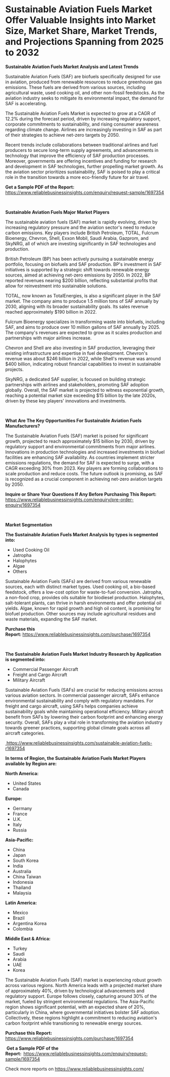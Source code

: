 <p><h1>Sustainable Aviation Fuels Market Offer Valuable Insights into Market Size, Market Share, Market Trends, and Projections Spanning from 2025 to 2032</h1></p><p><strong>Sustainable Aviation Fuels Market Analysis and Latest Trends</strong></p>
<p><p>Sustainable Aviation Fuels (SAF) are biofuels specifically designed for use in aviation, produced from renewable resources to reduce greenhouse gas emissions. These fuels are derived from various sources, including agricultural waste, used cooking oil, and other non-fossil feedstocks. As the aviation industry seeks to mitigate its environmental impact, the demand for SAF is accelerating.</p><p>The Sustainable Aviation Fuels Market is expected to grow at a CAGR of 12.2% during the forecast period, driven by increasing regulatory support, corporate commitments to sustainability, and rising consumer awareness regarding climate change. Airlines are increasingly investing in SAF as part of their strategies to achieve net-zero targets by 2050. </p><p>Recent trends include collaborations between traditional airlines and fuel producers to secure long-term supply agreements, and advancements in technology that improve the efficiency of SAF production processes. Moreover, governments are offering incentives and funding for research and development in SAF technologies, further propelling market growth. As the aviation sector prioritizes sustainability, SAF is poised to play a critical role in the transition towards a more eco-friendly future for air travel.</p></p>
<p><strong>Get a Sample PDF of the Report:&nbsp;</strong> <a href="https://www.reliablebusinessinsights.com/enquiry/request-sample/1697354?utm_campaign=3366&utm_medium=2&utm_source=Github&utm_content=ia&utm_term=27032025&utm_id=sustainable-aviation-fuels">https://www.reliablebusinessinsights.com/enquiry/request-sample/1697354</a></p>
<p>&nbsp;</p>
<p><strong>Sustainable Aviation Fuels Major Market Players</strong></p>
<p><p>The sustainable aviation fuels (SAF) market is rapidly evolving, driven by increasing regulatory pressure and the aviation sector's need to reduce carbon emissions. Key players include British Petroleum, TOTAL, Fulcrum Bioenergy, Chevron, Shell, Exxon Mobil, Saudi Arabia, Gazprom, and SkyNRG, all of which are investing significantly in SAF technologies and production.</p><p>British Petroleum (BP) has been actively pursuing a sustainable energy portfolio, focusing on biofuels and SAF production. BP's investment in SAF initiatives is supported by a strategic shift towards renewable energy sources, aimed at achieving net-zero emissions by 2050. In 2022, BP reported revenues nearing $200 billion, reflecting substantial profits that allow for reinvestment into sustainable solutions.</p><p>TOTAL, now known as TotalEnergies, is also a significant player in the SAF market. The company aims to produce 1.5 million tons of SAF annually by 2030, aligning with its broader sustainability goals. Its sales revenue reached approximately $190 billion in 2022.</p><p>Fulcrum Bioenergy specializes in transforming waste into biofuels, including SAF, and aims to produce over 10 million gallons of SAF annually by 2025. The company's revenues are expected to grow as it scales production and partnerships with major airlines increase.</p><p>Chevron and Shell are also investing in SAF production, leveraging their existing infrastructure and expertise in fuel development. Chevron's revenue was about $246 billion in 2022, while Shell's revenue was around $400 billion, indicating robust financial capabilities to invest in sustainable projects.</p><p>SkyNRG, a dedicated SAF supplier, is focused on building strategic partnerships with airlines and stakeholders, promoting SAF adoption globally. Overall, the SAF market is projected to witness exponential growth, reaching a potential market size exceeding $15 billion by the late 2020s, driven by these key players' innovations and investments.</p></p>
<p>&nbsp;</p>
<p><strong>What Are The Key Opportunities For Sustainable Aviation Fuels Manufacturers?</strong></p>
<p><p>The Sustainable Aviation Fuels (SAF) market is poised for significant growth, projected to reach approximately $15 billion by 2030, driven by regulatory support and environmental commitments from major airlines. Innovations in production technologies and increased investments in biofuel facilities are enhancing SAF availability. As countries implement stricter emissions regulations, the demand for SAF is expected to surge, with a CAGR exceeding 30% from 2023. Key players are forming collaborations to scale production and reduce costs. The future outlook is promising, as SAF is recognized as a crucial component in achieving net-zero aviation targets by 2050.</p></p>
<p><strong>Inquire or Share Your Questions If Any Before Purchasing This Report:</strong> <a href="https://www.reliablebusinessinsights.com/enquiry/pre-order-enquiry/1697354?utm_campaign=3366&utm_medium=2&utm_source=Github&utm_content=ia&utm_term=27032025&utm_id=sustainable-aviation-fuels">https://www.reliablebusinessinsights.com/enquiry/pre-order-enquiry/1697354</a></p>
<p>&nbsp;</p>
<p><strong>Market Segmentation</strong></p>
<p><strong>The Sustainable Aviation Fuels Market Analysis by types is segmented into:</strong></p>
<p><ul><li>Used Cooking Oil</li><li>Jatropha</li><li>Halophytes</li><li>Algae</li><li>Others</li></ul></p>
<p><p>Sustainable Aviation Fuels (SAFs) are derived from various renewable sources, each with distinct market types. Used cooking oil, a bio-based feedstock, offers a low-cost option for waste-to-fuel conversion. Jatropha, a non-food crop, provides oils suitable for biodiesel production. Halophytes, salt-tolerant plants, can thrive in harsh environments and offer potential oil yields. Algae, known for rapid growth and high oil content, is promising for biofuel production. Other sources may include agricultural residues and waste materials, expanding the SAF market.</p></p>
<p><strong>Purchase this Report:&nbsp;</strong><a href="https://www.reliablebusinessinsights.com/purchase/1697354?utm_campaign=3366&utm_medium=2&utm_source=Github&utm_content=ia&utm_term=27032025&utm_id=sustainable-aviation-fuels">https://www.reliablebusinessinsights.com/purchase/1697354</a></p>
<p>&nbsp;</p>
<p><strong>The Sustainable Aviation Fuels Market Industry Research by Application is segmented into:</strong></p>
<p><ul><li>Commercial Passenger Aircraft</li><li>Freight and Cargo Aircraft</li><li>Military Aircraft</li></ul></p>
<p><p>Sustainable Aviation Fuels (SAFs) are crucial for reducing emissions across various aviation sectors. In commercial passenger aircraft, SAFs enhance environmental sustainability and comply with regulatory mandates. For freight and cargo aircraft, using SAFs helps companies achieve sustainability goals while maintaining operational efficiency. Military aircraft benefit from SAFs by lowering their carbon footprint and enhancing energy security. Overall, SAFs play a vital role in transforming the aviation industry towards greener practices, supporting global climate goals across all aircraft categories.</p></p>
<p><a href="https://www.reliablebusinessinsights.com/sustainable-aviation-fuels-r1697354?utm_campaign=3366&utm_medium=2&utm_source=Github&utm_content=ia&utm_term=27032025&utm_id=sustainable-aviation-fuels">&nbsp;https://www.reliablebusinessinsights.com/sustainable-aviation-fuels-r1697354</a></p>
<p><strong>In terms of Region, the Sustainable Aviation Fuels Market Players available by Region are:</strong></p>
<p>
    <p> <strong> North America: </strong>
        <ul>
            <li>United States</li>
            <li>Canada</li>
        </ul>
        </p> 
    <p> <strong> Europe: </strong>
        <ul>
            <li>Germany</li>
            <li>France</li>
            <li>U.K.</li>
            <li>Italy</li>
            <li>Russia</li>
        </ul>
        </p> 
    <p> <strong> Asia-Pacific: </strong>
        <ul>
            <li>China</li>
            <li>Japan</li>
            <li>South Korea</li>
            <li>India</li>
            <li>Australia</li>
            <li>China Taiwan</li>
            <li>Indonesia</li>
            <li>Thailand</li>
            <li>Malaysia</li>
        </ul>
        </p> 
    <p> <strong> Latin America: </strong>
        <ul>
            <li>Mexico</li>
            <li>Brazil</li>
            <li>Argentina Korea</li>
            <li>Colombia</li>
        </ul>
        </p> 
    <p> <strong> Middle East & Africa: </strong>
        <ul>
            <li>Turkey</li>
            <li>Saudi</li>
            <li>Arabia</li>
            <li>UAE</li>
            <li>Korea</li>
        </ul>
    </p>
    </p>
<p><p>The Sustainable Aviation Fuels (SAF) market is experiencing robust growth across various regions. North America leads with a projected market share of approximately 40%, driven by technological advancements and regulatory support. Europe follows closely, capturing around 30% of the market, fueled by stringent environmental regulations. The Asia-Pacific region shows significant potential, with an expected share of 20%, particularly in China, where governmental initiatives bolster SAF adoption. Collectively, these regions highlight a commitment to reducing aviation's carbon footprint while transitioning to renewable energy sources.</p></p>
<p><strong>Purchase this Report: </strong><a href="https://www.reliablebusinessinsights.com/purchase/1697354?utm_campaign=3366&utm_medium=2&utm_source=Github&utm_content=ia&utm_term=27032025&utm_id=sustainable-aviation-fuels">https://www.reliablebusinessinsights.com/purchase/1697354</a></p>
<p>&nbsp;<strong>Get a Sample PDF of the Report:&nbsp;&nbsp;</strong><a href="https://www.reliablebusinessinsights.com/enquiry/request-sample/1697354?utm_campaign=3366&utm_medium=2&utm_source=Github&utm_content=ia&utm_term=27032025&utm_id=sustainable-aviation-fuels">https://www.reliablebusinessinsights.com/enquiry/request-sample/1697354</a></p>
<p><strong></strong></p>
<p>Check more reports on <a href="https://www.reliablebusinessinsights.com/?utm_campaign=3366&utm_medium=2&utm_source=Github&utm_content=ia&utm_term=27032025&utm_id=sustainable-aviation-fuels">https://www.reliablebusinessinsights.com/</a></p>